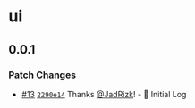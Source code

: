 # ui

## 0.0.1

### Patch Changes

- [#13](https://github.com/JadRizk/miniature-launchpad/pull/13)
  [`2290e14`](https://github.com/JadRizk/miniature-launchpad/commit/2290e14ede8fbaa169a61282934da798064c0bfe)
  Thanks [@JadRizk](https://github.com/JadRizk)! - 🚀 Initial Log
